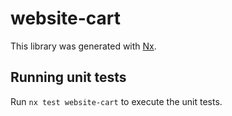 # website-cart

This library was generated with [Nx](https://nx.dev).

## Running unit tests

Run `nx test website-cart` to execute the unit tests.
